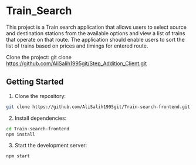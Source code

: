 # Train_Search

This project is a Train search application that allows users to select source and destination stations from the available options and view a list of trains that operate on that route. The application should enable users to sort the list of trains based on prices and timings for entered route.

Clone the project:
git clone https://github.com/AliSalih1995git/Step_Addition_Client.git

## Getting Started

1. Clone the repository:

```bash
git clone https://github.com/AliSalih1995git/Train-search-frontend.git
```

2. Install dependencies:

```bash
cd Train-search-frontend
npm install
```

3. Start the development server:

```js
npm start
```
